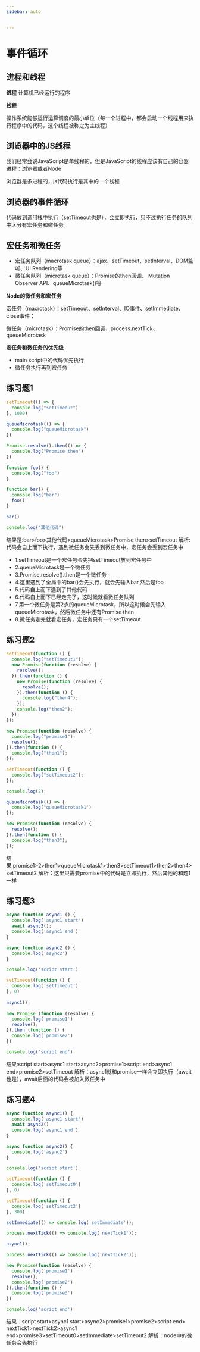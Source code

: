 ```yaml
---
sidebar: auto


---
```


# 事件循环

## 进程和线程

**进程**
计算机已经运行的程序

**线程**

操作系统能够运行运算调度的最小单位（每一个进程中，都会启动一个线程用来执行程序中的代码，这个线程被称之为主线程）

## 浏览器中的JS线程

我们经常会说JavaScript是单线程的，但是JavaScript的线程应该有自己的容器进程：浏览器或者Node

浏览器是多进程的，js代码执行是其中的一个线程

## 浏览器的事件循环

代码放到调用栈中执行（setTimeout也是），会立即执行，只不过执行任务的队列中区分有宏任务和微任务。

## 宏任务和微任务

- 宏任务队列（macrotask queue）：ajax、setTimeout、setInterval、DOM监听、UI Rendering等
- 微任务队列（microtask queue）：Promise的then回调、 Mutation Observer API、queueMicrotask()等

**Node的微任务和宏任务**

宏任务（macrotask）：setTimeout、setInterval、IO事件、setImmediate、close事件；

微任务（microtask）：Promise的then回调、process.nextTick、queueMicrotask

**宏任务和微任务的优先级**

- main script中的代码优先执行
- 微任务执行再到宏任务

## 练习题1

```js
setTimeout(() => {
  console.log("setTimeout")
}, 1000)

queueMicrotask(() => {
  console.log("queueMicrotask")
})

Promise.resolve().then(() => {
  console.log("Promise then")
})

function foo() {
  console.log("foo")
}

function bar() {
  console.log("bar")
  foo()
}

bar()

console.log("其他代码")
```

结果是:bar>foo>其他代码>queueMicrotask>Promise then>setTimeout
解析:代码会自上而下执行，遇到微任务会先丢到微任务中，宏任务会丢到宏任务中

- 1.setTimeout是一个宏任务会先把setTimeout放到宏任务中
- 2.queueMicrotask是一个微任务
- 3.Promise.resolve().then是一个微任务
- 4.这里遇到了全局中的bar()会先执行，就会先输入bar,然后是foo
- 5.代码自上而下遇到了其他代码
- 6.代码自上而下已经走完了，这时候就看微任务队列
- 7.第一个微任务是第2点的queueMicrotask，所以这时候会先输入queueMicrotask，然后微任务中还有Promise then
- 8.微任务走完就看宏任务，宏任务只有一个setTimeout

## 练习题2

```js
setTimeout(function () {
  console.log("setTimeout1");
  new Promise(function (resolve) {
    resolve();
  }).then(function () {
    new Promise(function (resolve) {
      resolve();
    }).then(function () {
      console.log("then4");
    });
    console.log("then2");
  });
});

new Promise(function (resolve) {
  console.log("promise1");
  resolve();
}).then(function () {
  console.log("then1");
});

setTimeout(function () {
  console.log("setTimeout2");
});

console.log(2);

queueMicrotask(() => {
  console.log("queueMicrotask1")
});

new Promise(function (resolve) {
  resolve();
}).then(function () {
  console.log("then3");
});
```

结果:promise1>2>then1>queueMicrotask1>then3>setTimeout1>then2>then4>setTimeout2
解析：这里只需要promise中的代码是立即执行，然后其他的和题1一样

## 练习题3

```js
async function async1 () {
  console.log('async1 start')
  await async2();
  console.log('async1 end')
}

async function async2 () {
  console.log('async2')
}

console.log('script start')

setTimeout(function () {
  console.log('setTimeout')
}, 0)
 
async1();
 
new Promise (function (resolve) {
  console.log('promise1')
  resolve();
}).then (function () {
  console.log('promise2')
})

console.log('script end')
```

结果:script start>async1 start>async2>promise1>script end>async1 end>promise2>setTimeout
解析：async1就和promise一样会立即执行（await也是），await后面的代码会被加入微任务中

## 练习题4

```js
async function async1() {
  console.log('async1 start')
  await async2()
  console.log('async1 end')
}

async function async2() {
  console.log('async2')
}

console.log('script start')

setTimeout(function () {
  console.log('setTimeout0')
}, 0)

setTimeout(function () {
  console.log('setTimeout2')
}, 300)

setImmediate(() => console.log('setImmediate'));

process.nextTick(() => console.log('nextTick1'));

async1();

process.nextTick(() => console.log('nextTick2'));

new Promise(function (resolve) {
  console.log('promise1')
  resolve();
  console.log('promise2')
}).then(function () {
  console.log('promise3')
})

console.log('script end')
```

结果：script start>async1 start>async2>promise1>promise2>script end>
nextTick1>nextTick2>async1 end>promise3>setTimeout0>setImmediate>setTimeout2
解析：node中的微任务会先执行